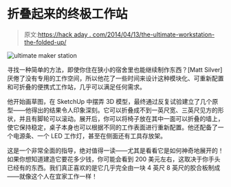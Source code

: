 # 折叠起来的终极工作站

> 原文:[https://hack aday . com/2014/04/13/the-ultimate-workstation-the-folded-up/](https://hackaday.com/2014/04/13/the-ultimate-workstation-that-folds-up/)

![ultimate maker station](../Images/7486572760124cab3fc54407ea0234de.png)

寻找一种简单的方法，即使你住在狭小的宿舍里也能继续制作东西？[Matt Silver]厌倦了没有专用的工作空间，所以他花了一些时间来设计这种模块化、可重新配置和可折叠的便携式工作站，几乎可以满足任何需求。

他开始画草图，在 SketchUp 中摆弄 3D 模型，最终通过反复试验建立了几个原型——他得出的结果令人印象深刻。它可以折叠成不到一英尺宽、三英尺见方的形状，并且有脚轮可以滚动。展开后，你可以将椅子放在其中一面可以折叠的墙上，使它保持稳定，桌子本身也可以根据不同的工作表面进行重新配置。他还配备了一个电源条、一个 LED 工作灯，甚至在侧面还有工具存放架。

这是一个非常全面的指导，绝对值得一读——尤其是看看它是如何神奇地展开的！如果你想知道建造它要花多少钱，你可能会看到 200 美元左右，这取决于你手头已经有的东西。我们真正喜欢的是它几乎完全由一块 4 英尺 8 英尺的胶合板制成——就像这个人在宜家工作一样！